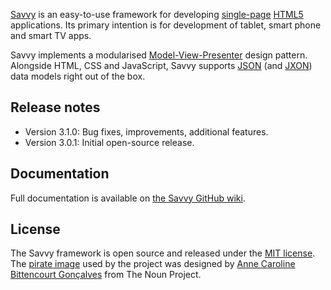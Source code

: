 [Savvy](http://en.wiktionary.org/wiki/savvy) is an easy-to-use framework for developing [single-page](http://en.wikipedia.org/wiki/Single-page_application) [HTML5](http://www.w3.org/TR/html5/) applications. Its primary intention is for development of tablet, smart phone and smart TV apps.

Savvy implements a modularised [Model-View-Presenter](http://en.wikipedia.org/wiki/Model%E2%80%93view%E2%80%93presenter) design pattern. Alongside HTML, CSS and JavaScript, Savvy supports [JSON](http://www.json.org/) (and [JXON](https://developer.mozilla.org/en-US/docs/JXON)) data models right out of the box.

## Release notes ##

* Version 3.1.0: Bug fixes, improvements, additional features.
* Version 3.0.1: Initial open-source release.

## Documentation ##

Full documentation is available on [the Savvy GitHub wiki](https://github.com/avoca-learning/savvy/wiki).

## License ##

The Savvy framework is open source and released under the [MIT license](http://opensource.org/licenses/MIT). The [pirate image](http://thenounproject.com/noun/pirate/#icon-No13422) used by the project was designed by [Anne Caroline Bittencourt Gonçalves](http://thenounproject.com/anne1003) from The Noun Project.